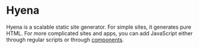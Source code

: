 <extends template="layouts/index.html"></extends>

# Hyena
Hyena is a scalable static site generator. For simple sites, it generates pure HTML. For more complicated sites and apps, you can add JavaScript either through regular scripts or through [components](components.html).